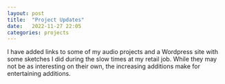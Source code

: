 ```yaml
---
layout: post
title:  "Project Updates"
date:   2022-11-27 22:05
categories: projects
---
```


I have added links to some of my audio projects and a Wordpress site with some
sketches I did during the slow times at my retail job. While they may not be as 
interesting on their own, the increasing additions make for entertaining additions.
